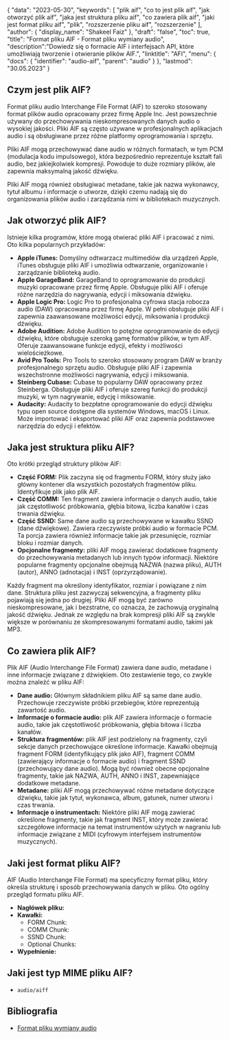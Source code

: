 {
"data": "2023-05-30",
  "keywords": [
"plik aif",
"co to jest plik aif",
"jak otworzyć plik aif",
"jaka jest struktura pliku aif",
"co zawiera plik aif",
"jaki jest format pliku aif",
"plik",
"rozszerzenie pliku aif",
"rozszerzenie"
],
  "author": {
"display_name": "Shakeel Faiz"
},
"draft": "false",
"toc": true,
"title": "Format pliku AIF - Format pliku wymiany audio",
  "description":"Dowiedz się o formacie AIF i interfejsach API, które umożliwiają tworzenie i otwieranie plików AIF.",
"linktitle": "AFI",
  "menu": {
    "docs": {
      "identifier": "audio-aif",
      "parent": "audio"
}
},
"lastmod": "30.05.2023"
}

## Czym jest plik AIF?

Format pliku audio Interchange File Format (AIF) to szeroko stosowany format plików audio opracowany przez firmę Apple Inc. Jest powszechnie używany do przechowywania nieskompresowanych danych audio o wysokiej jakości. Pliki AIF są często używane w profesjonalnych aplikacjach audio i są obsługiwane przez różne platformy oprogramowania i sprzętu.

Pliki AIF mogą przechowywać dane audio w różnych formatach, w tym PCM (modulacja kodu impulsowego), która bezpośrednio reprezentuje kształt fali audio, bez jakiejkolwiek kompresji. Powoduje to duże rozmiary plików, ale zapewnia maksymalną jakość dźwięku.

Pliki AIF mogą również obsługiwać metadane, takie jak nazwa wykonawcy, tytuł albumu i informacje o utworze, dzięki czemu nadają się do organizowania plików audio i zarządzania nimi w bibliotekach muzycznych.

## Jak otworzyć plik AIF?

Istnieje kilka programów, które mogą otwierać pliki AIF i pracować z nimi. Oto kilka popularnych przykładów:

- **Apple iTunes:** Domyślny odtwarzacz multimediów dla urządzeń Apple, iTunes obsługuje pliki AIF i umożliwia odtwarzanie, organizowanie i zarządzanie biblioteką audio.
- **Apple GarageBand:** GarageBand to oprogramowanie do produkcji muzyki opracowane przez firmę Apple. Obsługuje pliki AIF i oferuje różne narzędzia do nagrywania, edycji i miksowania dźwięku.
- **Apple Logic Pro:** Logic Pro to profesjonalna cyfrowa stacja robocza audio (DAW) opracowana przez firmę Apple. W pełni obsługuje pliki AIF i zapewnia zaawansowane możliwości edycji, miksowania i produkcji dźwięku.
- **Adobe Audition:** Adobe Audition to potężne oprogramowanie do edycji dźwięku, które obsługuje szeroką gamę formatów plików, w tym AIF. Oferuje zaawansowane funkcje edycji, efekty i możliwości wielościeżkowe.
- **Avid Pro Tools:** Pro Tools to szeroko stosowany program DAW w branży profesjonalnego sprzętu audio. Obsługuje pliki AIF i zapewnia wszechstronne możliwości nagrywania, edycji i miksowania.
- **Steinberg Cubase:** Cubase to popularny DAW opracowany przez Steinberga. Obsługuje pliki AIF i oferuje szereg funkcji do produkcji muzyki, w tym nagrywanie, edycję i miksowanie.
- **Audacity:** Audacity to bezpłatne oprogramowanie do edycji dźwięku typu open source dostępne dla systemów Windows, macOS i Linux. Może importować i eksportować pliki AIF oraz zapewnia podstawowe narzędzia do edycji i efektów.

## Jaka jest struktura pliku AIF?

Oto krótki przegląd struktury plików AIF:

- **Część FORM:** Plik zaczyna się od fragmentu FORM, który służy jako główny kontener dla wszystkich pozostałych fragmentów pliku. Identyfikuje plik jako plik AIF.
- **Część COMM:** Ten fragment zawiera informacje o danych audio, takie jak częstotliwość próbkowania, głębia bitowa, liczba kanałów i czas trwania dźwięku.
- **Część SSND:** Same dane audio są przechowywane w kawałku SSND (dane dźwiękowe). Zawiera rzeczywiste próbki audio w formacie PCM. Ta porcja zawiera również informacje takie jak przesunięcie, rozmiar bloku i rozmiar danych.
- **Opcjonalne fragmenty:** pliki AIF mogą zawierać dodatkowe fragmenty do przechowywania metadanych lub innych typów informacji. Niektóre popularne fragmenty opcjonalne obejmują NAZWA (nazwa pliku), AUTH (autor), ANNO (adnotacja) i INST (oprzyrządowanie).

Każdy fragment ma określony identyfikator, rozmiar i powiązane z nim dane. Struktura pliku jest zazwyczaj sekwencyjna, a fragmenty pliku pojawiają się jedna po drugiej. Pliki AIF mogą być zarówno nieskompresowane, jak i bezstratne, co oznacza, że zachowują oryginalną jakość dźwięku. Jednak ze względu na brak kompresji pliki AIF są zwykle większe w porównaniu ze skompresowanymi formatami audio, takimi jak MP3.

## Co zawiera plik AIF?

Plik AIF (Audio Interchange File Format) zawiera dane audio, metadane i inne informacje związane z dźwiękiem. Oto zestawienie tego, co zwykle można znaleźć w pliku AIF:

- **Dane audio:** Głównym składnikiem pliku AIF są same dane audio. Przechowuje rzeczywiste próbki przebiegów, które reprezentują zawartość audio.
- **Informacje o formacie audio:** plik AIF zawiera informacje o formacie audio, takie jak częstotliwość próbkowania, głębia bitowa i liczba kanałów.
- **Struktura fragmentów:** plik AIF jest podzielony na fragmenty, czyli sekcje danych przechowujące określone informacje. Kawałki obejmują fragment FORM (identyfikujący plik jako AIF), fragment COMM (zawierający informacje o formacie audio) i fragment SSND (przechowujący dane audio). Mogą być również obecne opcjonalne fragmenty, takie jak NAZWA, AUTH, ANNO i INST, zapewniające dodatkowe metadane.
- **Metadane:** pliki AIF mogą przechowywać różne metadane dotyczące dźwięku, takie jak tytuł, wykonawca, album, gatunek, numer utworu i czas trwania.
- **Informacje o instrumentach:** Niektóre pliki AIF mogą zawierać określone fragmenty, takie jak fragment INST, który może zawierać szczegółowe informacje na temat instrumentów użytych w nagraniu lub informacje związane z MIDI (cyfrowym interfejsem instrumentów muzycznych).

## Jaki jest format pliku AIF?

AIF (Audio Interchange File Format) ma specyficzny format pliku, który określa strukturę i sposób przechowywania danych w pliku. Oto ogólny przegląd formatu pliku AIF.

- **Nagłówek pliku:**
- **Kawałki:**
  - FORM Chunk:
  - COMM Chunk:
  - SSND Chunk:
  - Optional Chunks:
- **Wypełnienie:**

## Jaki jest typ MIME pliku AIF?

- `audio/aiff`

## Bibliografia
* [Format pliku wymiany audio](https://en.wikipedia.org/wiki/Audio_Interchange_File_Format)

